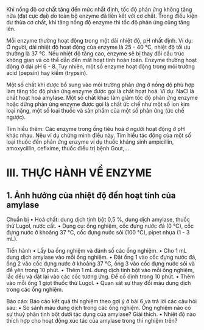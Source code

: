 Khi nồng độ cơ chất tăng đến mức nhất định, tốc độ phản ứng không tăng nữa (đạt cực đại) do toàn bộ enzyme đã liên kết với cơ chất. Trong điều kiện dư thừa cơ chất, khi tăng nồng độ enzyme thì tốc độ phản ứng cũng tăng lên.

Mỗi enzyme thường hoạt động trong một dải nhiệt độ, pH nhất định. Ví dụ: Ở người, dải nhiệt độ hoạt động của enzyme là 25 - 40 °C, nhiệt độ tối ưu thường là 37 °C. Nếu nhiệt độ tăng cao, enzyme sẽ bị thay đổi cấu trúc không gian và có thể dẫn đến mất hoạt tính hoàn toàn. Enzyme thường hoạt động ở dải pH 6 - 8. Tuy nhiên, một số enzyme hoạt động trong môi trường acid (pepsin) hay kiềm (trypsin).

Một số chất khi được bổ sung vào môi trường phản ứng ở nồng độ phù hợp làm tăng tốc độ phản ứng enzyme được gọi là chất hoạt hoá. Ví dụ: NaCl là chất hoạt hoá amylase. Một số chất khác làm giảm tốc độ phản ứng enzyme hoặc dừng phản ứng enzyme được gọi là chất ức chế như một số ion kim loại nặng, một số loại thuốc và sản phẩm của một số phản ứng (ức chế ngược).

Tìm hiểu thêm:
Các enzyme trong ống tiêu hoá ở người hoạt động ở pH khác nhau. Nêu ví dụ chứng minh điều này.
Tìm hiểu tác động của một số loại thuốc đến phản ứng enzyme ví dụ thuốc kháng sinh ampicillin, amoxycillin, cefixime, thuốc điều trị bệnh Gout,...

# III. THỰC HÀNH VỀ ENZYME

## 1. Ảnh hưởng của nhiệt độ đến hoạt tính của amylase

Chuẩn bị
• Hoá chất: dung dịch tinh bột 0,5 %, dung dịch amylase, thuốc thử Lugol, nước cất.
• Dụng cụ: ống nghiệm, cốc đựng nước đá (0 °C), cốc đựng nước ở khoảng 37 °C, cốc đựng nước sôi (100 °C), pipet nhựa (1 - 3 mL).

Tiến hành
• Lấy ba ống nghiệm và đánh số các ống nghiệm.
• Cho 1 mL dung dịch amylase vào mỗi ống nghiệm.
• Đặt ống 1 vào cốc đựng nước đá, ống 2 vào cốc đựng nước ở khoảng 37 °C, ống 3 vào cốc đựng nước sôi và để yên trong 10 phút.
• Thêm 1 mL dung dịch tinh bột vào mỗi ống nghiệm, lắc đều và đặt lại vào các cốc tương ứng. Để cố định trong 10 phút.
• Thêm vào mỗi ống 1 giọt thuốc thử Lugol.
• Quan sát sự thay đổi màu dung dịch trong các ống nghiệm.

Báo cáo: Báo cáo kết quả thí nghiệm theo gợi ý ở bài 6 và trả lời các câu hỏi sau:
• So sánh màu dung dịch trong các ống nghiệm. Ống nghiệm nào có sự thuỷ phân tinh bột dưới tác dụng của amylase? Giải thích.
• Nhiệt độ nào thích hợp cho hoạt động xúc tác của amylase trong thí nghiệm trên?